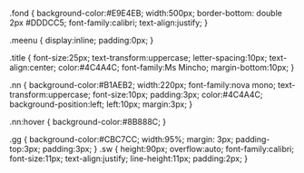 .fond {
background-color:#E9E4EB; 
width:500px; 
border-bottom: double 2px #DDDCC5; 
font-family:calibri; 
text-align:justify;
} 

.meenu { 
display:inline; 
padding:0px;
}

.title { 
font-size:25px; 
text-transform:uppercase; 
letter-spacing:10px; 
text-align:center; 
color:#4C4A4C; 
font-family:Ms Mincho;
margin-bottom:10px;
} 

.nn { 
background-color:#B1AEB2; 
width:220px; 
font-family:nova mono; 
text-transform:uppercase; 
font-size:10px; 
padding:3px; 
color:#4C4A4C; 
background-position:left; 
left:10px; margin:3px; 
} 

.nn:hover { 
background-color:#8B888C; 
} 

.gg {
background-color:#CBC7CC; 
width:95%; margin: 3px; 
padding-top:3px; 
padding:3px;
} 
.sw { 
height:90px; 
overflow:auto; 
font-family:calibri; 
font-size:11px; 
text-align:justify; 
line-height:11px; 
padding:2px;
}
